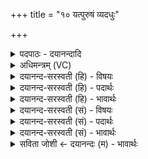 +++
title = "१० यत्पुरुषं व्यदधुः"

+++
<details><summary>पदपाठः - दयानन्दादि</summary>

यत्। पुरु॑षम्। वि। अद॑धुः। क॒ति॒धा। वि। अ॒क॒ल्प॒य॒न्। मुख॑म्। किम्। अ॒स्य॒। आ॒सी॒त्। किम्। बा॒हूऽइति॑ बा॒हू। किम्। ऊ॒रूऽइत्यू॒रू। पादौ॑। उ॒च्ये॒ते॒ऽइत्यु॑च्येते। १०।
</details>

<details><summary>अधिमन्त्रम् (VC)</summary>

- पुरुषो देवता
- नारायण ऋषिः
- निचृदनुष्टुप्
- गान्धारः
</details>

<details><summary>दयानन्द-सरस्वती (हि) - विषयः</summary>

फिर उसी विषय को अगले मन्त्र में कहा है ॥
</details>

<details><summary>दयानन्द-सरस्वती (हि) - पदार्थः</summary>

पदार्थान्वयभाषाः -  हे विद्वान् लोगो ! आप (यत्) जिस (पुरुषम्) पूर्ण परमेश्वर को (वि, अदधुः) विविध प्रकार से धारण करते हो, उसको (कतिधा) कितने प्रकार से (वि, अकल्पयन्) विशेषकर करते हैं और (अस्य) इस ईश्वर की सृष्टि में (मुखम्) मुख के समान श्रेष्ठ (किम्) कौन (आसीत्) है (बाहू) भुजबल का धारण करनेवाला (किम्) कौन (ऊरू) घोंटू के कार्य्य करने हारे और (पादौ) पाँव के समान नीच (किम्) कौन (उच्येते) कहे जाते हैं ॥१० ॥
</details>

<details><summary>दयानन्द-सरस्वती (हि) - भावार्थः</summary>

भावार्थभाषाः -  हे विद्वानो ! इस संसार में असंख्य सामर्थ्य ईश्वर का है, उस समुदाय में उत्तम अङ्ग मुख और बाहू आदि अङ्ग कौन हैं? यह कहिये ॥१० ॥
</details>

<details><summary>दयानन्द-सरस्वती (सं) - विषयः</summary>

पुनस्तमेव विषयमाह ॥
</details>

<details><summary>दयानन्द-सरस्वती (सं) - पदार्थः</summary>

पदार्थान्वयभाषाः -  हे विद्वांसो ! भवन्तो यद्यं पुरुषं व्यदधुस्तं कतिधा व्यकल्पयन्नस्य सृष्टौ मुखं किमासीद् बाहू किमुच्येते। ऊरू पादौ च किमुच्येते ॥१० ॥
</details>

<details><summary>दयानन्द-सरस्वती (सं) - भावार्थः</summary>

भावार्थभाषाः -  हे विद्वांसोऽत्र संसारेऽसंख्यं सामर्थ्यमीश्वरस्यास्ति तत्र समुदाये मुखमुत्तमाङ्गं बाह्वादीनि चाङ्गानि कानि सन्ति इति ब्रूत ॥१० ॥
</details>

<details><summary>सविता जोशी ← दयानन्दः (म) - भावार्थः</summary>

भावार्थभाषाः -  हे विद्वानांनो ! या जगात ईश्वराचे अनंत सामर्थ्य आहे. या जगात मुख, बाहू इत्यादी श्रेष्ठ अवयवाप्रमाणे कोण आहे? हे सांगा.
</details>